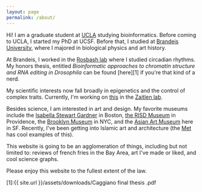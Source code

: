 ```yaml
---
layout: page
permalink: /about/
---
```


Hi! I am a graduate student at [UCLA](https://bioinformatics.ucla.edu/) studying bioinformatics. Before coming to UCLA, I started my PhD at UCSF. Before that, I studied at [Brandeis University](http://www.brandeis.edu/), where I majored in biological physics and art history.

At Brandeis, I worked in the [Rosbash lab](http://www.bio.brandeis.edu/rosbash-lab/) where I studied circadian rhythms. My honors thesis, entitled *Bioinformatic approaches to chromatin structure and RNA editing in Drosophila* can be found [here][1] if you're that kind of a nerd.  

My scientific interests now fall broadly in epigenetics and the control of complex traits. Currently, I'm working on [this](https://github.com/christacaggiano/Zaitlen_lab) in the [Zaitlen lab](zaitlenlab.ucsf.edu).

Besides science, I am interested in art and design. My favorite museums include the [Isabella Stewart Gardner](https://www.gardnermuseum.org/) in Boston, [the RISD Museum](https://risdmuseum.org/) in Providence, the [Brooklyn Museum](https://www.brooklynmuseum.org/) in NYC, and the [Asian Art Museum](http://www.asianart.org/) here in SF.
Recently, I've been getting into Islamic art and architecture (the [Met](https://www.metmuseum.org/about-the-met/curatorial-departments/ancient-near-eastern-art) has cool examples of this).

This website is going to be an agglomeration of things, including but not limited to: reviews of french fries in the Bay Area, art I've made or liked, and cool science graphs.

Please enjoy this website to the fullest extent of the law.

[1]:{{ site.url }}/assets/downloads/Caggiano final thesis .pdf
